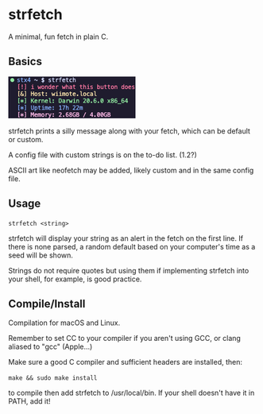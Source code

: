 # strfetch
A minimal, fun fetch in plain C.

## Basics
![image](github/strfetch.png)

strfetch prints a silly message along with your fetch, which can be default or custom.

A config file with custom strings is on the to-do list. (1.2?)

ASCII art like neofetch may be added, likely custom and in the same config file.

## Usage
`strfetch <string>`

strfetch will display your string as an alert in the fetch on the first line. If there is none parsed, a random default based on your computer's time as a seed will be shown.

Strings do not require quotes but using them if implementing strfetch into your shell, for example, is good practice. 

## Compile/Install
Compilation for macOS and Linux. 

Remember to set CC to your compiler if you aren't using GCC, or clang aliased to "gcc" (Apple...)

Make sure a good C compiler and sufficient headers are installed, then:

`make && sudo make install`

to compile then add strfetch to /usr/local/bin. If your shell doesn't have it in PATH, add it!
